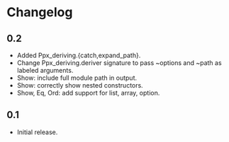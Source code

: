 Changelog
=========

0.2
---

  * Added Ppx_deriving.{catch,expand_path}.
  * Change Ppx_deriving.deriver signature to pass ~options and ~path as labeled arguments.
  * Show: include full module path in output.
  * Show: correctly show nested constructors.
  * Show, Eq, Ord: add support for list, array, option.

0.1
---

  * Initial release.
